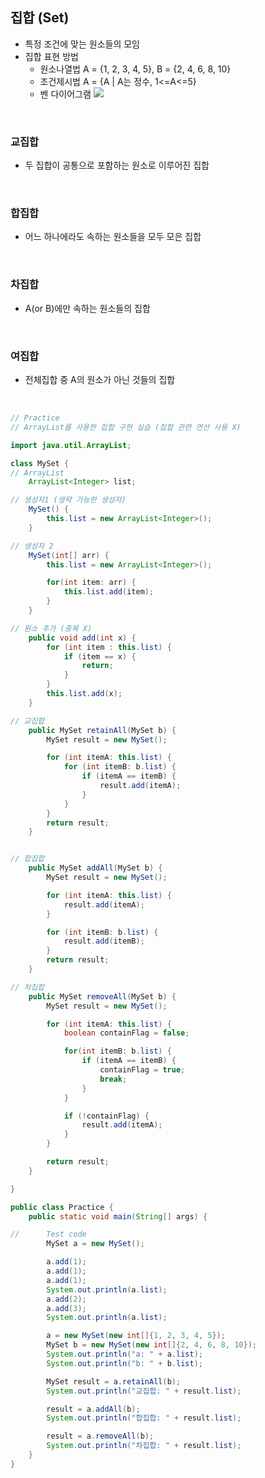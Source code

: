 ## 집합 (Set)

- 특정 조건에 맞는 원소들의 모임
- 집합 표현 방법
  - 원소나열법
  A = {1, 2, 3, 4, 5}, B = {2, 4, 6, 8, 10}
  - 조건제시법
  A = {A | A는 정수, 1<=A<=5}
  - 벤 다이어그램
  ![](https://velog.velcdn.com/images/yezanee/post/e3c4ea60-d6fd-469f-bbf5-923cdc4cd9d8/image.png)

</br>


### 교집합
- 두 집합이 공통으로 포함하는 원소로 이루어진 집합

</br>

### 합집합
- 어느 하나에라도 속하는 원소들을 모두 모은 집합

</br>

### 차집합
- A(or B)에만 속하는 원소들의 집합

</br>

### 여집합
- 전체집합 중 A의 원소가 아닌 것들의 집합

</br>

```java
// Practice
// ArrayList를 사용한 집합 구현 실습 (집합 관련 연산 사용 X)

import java.util.ArrayList;

class MySet {
// ArrayList
    ArrayList<Integer> list;

// 생성자1 (생략 가능한 생성자)
    MySet() {
        this.list = new ArrayList<Integer>();
    }

// 생성자 2
    MySet(int[] arr) {
        this.list = new ArrayList<Integer>();

        for(int item: arr) {
            this.list.add(item);
        }
    }

// 원소 추가 (중복 X)
    public void add(int x) {
        for (int item : this.list) {
            if (item == x) {
                return;
            }
        }
        this.list.add(x);
    }

// 교집합
    public MySet retainAll(MySet b) {
        MySet result = new MySet();

        for (int itemA: this.list) {
            for (int itemB: b.list) {
                if (itemA == itemB) {
                    result.add(itemA);
                }
            }
        }
        return result;
    }


// 합집합
    public MySet addAll(MySet b) {
        MySet result = new MySet();

        for (int itemA: this.list) {
            result.add(itemA);
        }

        for (int itemB: b.list) {
            result.add(itemB);
        }
        return result;
    }

// 차집합
    public MySet removeAll(MySet b) {
        MySet result = new MySet();

        for (int itemA: this.list) {
            boolean containFlag = false;

            for(int itemB: b.list) {
                if (itemA == itemB) {
                    containFlag = true;
                    break;
                }
            }

            if (!containFlag) {
                result.add(itemA);
            }
        }

        return result;
    }

}

public class Practice {
    public static void main(String[] args) {

//      Test code
        MySet a = new MySet();

        a.add(1);
        a.add(1);
        a.add(1);
        System.out.println(a.list);
        a.add(2);
        a.add(3);
        System.out.println(a.list);

        a = new MySet(new int[]{1, 2, 3, 4, 5});
        MySet b = new MySet(new int[]{2, 4, 6, 8, 10});
        System.out.println("a: " + a.list);
        System.out.println("b: " + b.list);

        MySet result = a.retainAll(b);
        System.out.println("교집합: " + result.list);

        result = a.addAll(b);
        System.out.println("합집합: " + result.list);

        result = a.removeAll(b);
        System.out.println("차집합: " + result.list);
    }
}
```
